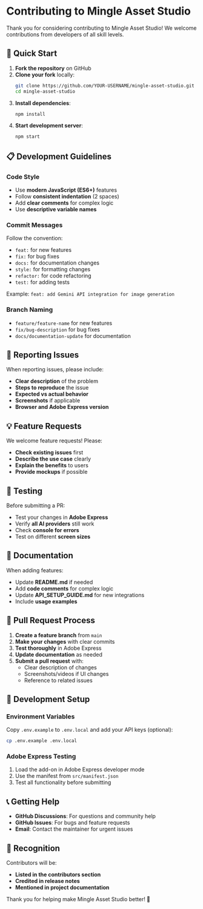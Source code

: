 # Contributing to Mingle Asset Studio

Thank you for considering contributing to Mingle Asset Studio! We welcome contributions from developers of all skill levels.

## 🚀 Quick Start

1. **Fork the repository** on GitHub
2. **Clone your fork** locally:
   ```bash
   git clone https://github.com/YOUR-USERNAME/mingle-asset-studio.git
   cd mingle-asset-studio
   ```
3. **Install dependencies**:
   ```bash
   npm install
   ```
4. **Start development server**:
   ```bash
   npm start
   ```

## 📋 Development Guidelines

### Code Style
- Use **modern JavaScript (ES6+)** features
- Follow **consistent indentation** (2 spaces)
- Add **clear comments** for complex logic
- Use **descriptive variable names**

### Commit Messages
Follow the convention:
- `feat:` for new features
- `fix:` for bug fixes
- `docs:` for documentation changes
- `style:` for formatting changes
- `refactor:` for code refactoring
- `test:` for adding tests

Example: `feat: add Gemini API integration for image generation`

### Branch Naming
- `feature/feature-name` for new features
- `fix/bug-description` for bug fixes
- `docs/documentation-update` for documentation

## 🐛 Reporting Issues

When reporting issues, please include:
- **Clear description** of the problem
- **Steps to reproduce** the issue
- **Expected vs actual behavior**
- **Screenshots** if applicable
- **Browser and Adobe Express version**

## 💡 Feature Requests

We welcome feature requests! Please:
- **Check existing issues** first
- **Describe the use case** clearly
- **Explain the benefits** to users
- **Provide mockups** if possible

## 🧪 Testing

Before submitting a PR:
- Test your changes in **Adobe Express**
- Verify **all AI providers** still work
- Check **console for errors**
- Test on different **screen sizes**

## 📝 Documentation

When adding features:
- Update **README.md** if needed
- Add **code comments** for complex logic
- Update **API_SETUP_GUIDE.md** for new integrations
- Include **usage examples**

## 🤝 Pull Request Process

1. **Create a feature branch** from `main`
2. **Make your changes** with clear commits
3. **Test thoroughly** in Adobe Express
4. **Update documentation** as needed
5. **Submit a pull request** with:
   - Clear description of changes
   - Screenshots/videos if UI changes
   - Reference to related issues

## 🔧 Development Setup

### Environment Variables
Copy `.env.example` to `.env.local` and add your API keys (optional):
```bash
cp .env.example .env.local
```

### Adobe Express Testing
1. Load the add-on in Adobe Express developer mode
2. Use the manifest from `src/manifest.json`
3. Test all functionality before submitting

## 📞 Getting Help

- **GitHub Discussions**: For questions and community help
- **GitHub Issues**: For bugs and feature requests
- **Email**: Contact the maintainer for urgent issues

## 🎉 Recognition

Contributors will be:
- **Listed in the contributors section**
- **Credited in release notes**
- **Mentioned in project documentation**

Thank you for helping make Mingle Asset Studio better! 🚀
